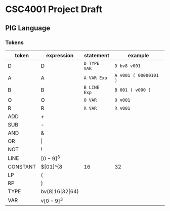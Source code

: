 # CSC4001 Project Draft

## PIG Language

### Tokens

| token    | expression          | statement    | example               |
| -------- | ------------------- | ------------ | --------------------- |
| D        | D                   | `D TYPE VAR` | `D bv8 v001`          |
| A        | A                   | `A VAR Exp`  | `A v001 ( 00000101 )` |
| B        | B                   | `B LINE Exp` | `B 001 ( v000 )`      |
| O        | O                   | `O VAR`      | `O v001`              |
| R        | R                   | `R VAR`      | `R v001`              |
| ADD      | +                   |              |                       |
| SUB      | -                   |              |                       |
| AND      | &                   |              |                       |
| OR       | \|                  |              |                       |
| NOT      | !                   |              |                       |
| LINE     | $[0-9]^3$           |              |                       |
| CONSTANT | $[01]^{8|16|32|64}$ |              |                       |
| LP       | (                   |              |                       |
| RP       | )                   |              |                       |
| TYPE     | bv(8\|16\|32\|64)   |              |                       |
| VAR      | v$[0-9]^3$          |              |                       |

